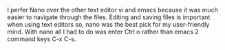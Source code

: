 I perfer Nano over the other text editor vi and emacs because it was much easier to navigate through the files. Editing and saving files
is important when using text editors so, nano was the best pick for my user-friendly mind.  With nano all I  had to do was enter
Ctrl o rather than emacs 2 command keys C-x C-s.
